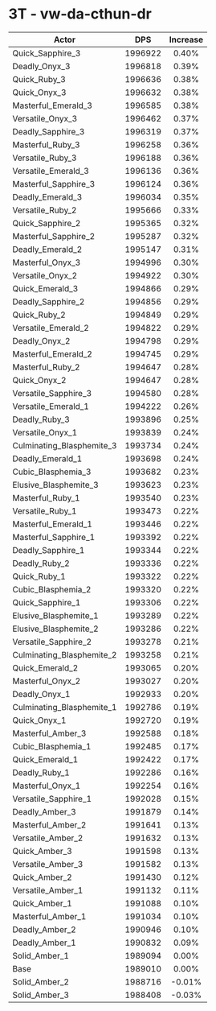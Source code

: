 # 3T - vw-da-cthun-dr
| Actor | DPS | Increase |
|---|:---:|:---:|
|Quick_Sapphire_3|1996922|0.40%|
|Deadly_Onyx_3|1996818|0.39%|
|Quick_Ruby_3|1996636|0.38%|
|Quick_Onyx_3|1996632|0.38%|
|Masterful_Emerald_3|1996585|0.38%|
|Versatile_Onyx_3|1996462|0.37%|
|Deadly_Sapphire_3|1996319|0.37%|
|Masterful_Ruby_3|1996258|0.36%|
|Versatile_Ruby_3|1996188|0.36%|
|Versatile_Emerald_3|1996136|0.36%|
|Masterful_Sapphire_3|1996124|0.36%|
|Deadly_Emerald_3|1996034|0.35%|
|Versatile_Ruby_2|1995666|0.33%|
|Quick_Sapphire_2|1995365|0.32%|
|Masterful_Sapphire_2|1995287|0.32%|
|Deadly_Emerald_2|1995147|0.31%|
|Masterful_Onyx_3|1994996|0.30%|
|Versatile_Onyx_2|1994922|0.30%|
|Quick_Emerald_3|1994866|0.29%|
|Deadly_Sapphire_2|1994856|0.29%|
|Quick_Ruby_2|1994849|0.29%|
|Versatile_Emerald_2|1994822|0.29%|
|Deadly_Onyx_2|1994798|0.29%|
|Masterful_Emerald_2|1994745|0.29%|
|Masterful_Ruby_2|1994647|0.28%|
|Quick_Onyx_2|1994647|0.28%|
|Versatile_Sapphire_3|1994580|0.28%|
|Versatile_Emerald_1|1994222|0.26%|
|Deadly_Ruby_3|1993896|0.25%|
|Versatile_Onyx_1|1993839|0.24%|
|Culminating_Blasphemite_3|1993734|0.24%|
|Deadly_Emerald_1|1993698|0.24%|
|Cubic_Blasphemia_3|1993682|0.23%|
|Elusive_Blasphemite_3|1993623|0.23%|
|Masterful_Ruby_1|1993540|0.23%|
|Versatile_Ruby_1|1993473|0.22%|
|Masterful_Emerald_1|1993446|0.22%|
|Masterful_Sapphire_1|1993392|0.22%|
|Deadly_Sapphire_1|1993344|0.22%|
|Deadly_Ruby_2|1993336|0.22%|
|Quick_Ruby_1|1993322|0.22%|
|Cubic_Blasphemia_2|1993320|0.22%|
|Quick_Sapphire_1|1993306|0.22%|
|Elusive_Blasphemite_1|1993289|0.22%|
|Elusive_Blasphemite_2|1993286|0.22%|
|Versatile_Sapphire_2|1993278|0.21%|
|Culminating_Blasphemite_2|1993258|0.21%|
|Quick_Emerald_2|1993065|0.20%|
|Masterful_Onyx_2|1993027|0.20%|
|Deadly_Onyx_1|1992933|0.20%|
|Culminating_Blasphemite_1|1992786|0.19%|
|Quick_Onyx_1|1992720|0.19%|
|Masterful_Amber_3|1992588|0.18%|
|Cubic_Blasphemia_1|1992485|0.17%|
|Quick_Emerald_1|1992422|0.17%|
|Deadly_Ruby_1|1992286|0.16%|
|Masterful_Onyx_1|1992254|0.16%|
|Versatile_Sapphire_1|1992028|0.15%|
|Deadly_Amber_3|1991879|0.14%|
|Masterful_Amber_2|1991641|0.13%|
|Versatile_Amber_2|1991632|0.13%|
|Quick_Amber_3|1991598|0.13%|
|Versatile_Amber_3|1991582|0.13%|
|Quick_Amber_2|1991430|0.12%|
|Versatile_Amber_1|1991132|0.11%|
|Quick_Amber_1|1991088|0.10%|
|Masterful_Amber_1|1991034|0.10%|
|Deadly_Amber_2|1990946|0.10%|
|Deadly_Amber_1|1990832|0.09%|
|Solid_Amber_1|1989094|0.00%|
|Base|1989010|0.00%|
|Solid_Amber_2|1988716|-0.01%|
|Solid_Amber_3|1988408|-0.03%|
